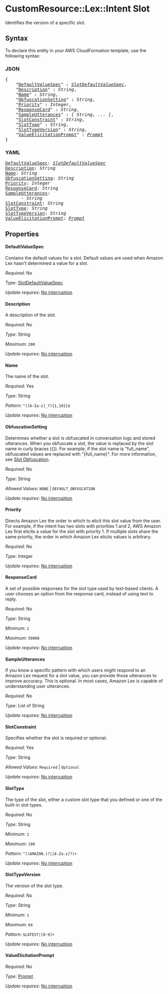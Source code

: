 # CustomResource::Lex::Intent Slot

Identifies the version of a specific slot.

## Syntax

To declare this entity in your AWS CloudFormation template, use the following syntax:

### JSON

<pre>
{
    "<a href="#defaultvaluespec" title="DefaultValueSpec">DefaultValueSpec</a>" : <i><a href="slotdefaultvaluespec.md">SlotDefaultValueSpec</a></i>,
    "<a href="#description" title="Description">Description</a>" : <i>String</i>,
    "<a href="#name" title="Name">Name</a>" : <i>String</i>,
    "<a href="#obfuscationsetting" title="ObfuscationSetting">ObfuscationSetting</a>" : <i>String</i>,
    "<a href="#priority" title="Priority">Priority</a>" : <i>Integer</i>,
    "<a href="#responsecard" title="ResponseCard">ResponseCard</a>" : <i>String</i>,
    "<a href="#sampleutterances" title="SampleUtterances">SampleUtterances</a>" : <i>[ String, ... ]</i>,
    "<a href="#slotconstraint" title="SlotConstraint">SlotConstraint</a>" : <i>String</i>,
    "<a href="#slottype" title="SlotType">SlotType</a>" : <i>String</i>,
    "<a href="#slottypeversion" title="SlotTypeVersion">SlotTypeVersion</a>" : <i>String</i>,
    "<a href="#valueelicitationprompt" title="ValueElicitationPrompt">ValueElicitationPrompt</a>" : <i><a href="prompt.md">Prompt</a></i>
}
</pre>

### YAML

<pre>
<a href="#defaultvaluespec" title="DefaultValueSpec">DefaultValueSpec</a>: <i><a href="slotdefaultvaluespec.md">SlotDefaultValueSpec</a></i>
<a href="#description" title="Description">Description</a>: <i>String</i>
<a href="#name" title="Name">Name</a>: <i>String</i>
<a href="#obfuscationsetting" title="ObfuscationSetting">ObfuscationSetting</a>: <i>String</i>
<a href="#priority" title="Priority">Priority</a>: <i>Integer</i>
<a href="#responsecard" title="ResponseCard">ResponseCard</a>: <i>String</i>
<a href="#sampleutterances" title="SampleUtterances">SampleUtterances</a>: <i>
      - String</i>
<a href="#slotconstraint" title="SlotConstraint">SlotConstraint</a>: <i>String</i>
<a href="#slottype" title="SlotType">SlotType</a>: <i>String</i>
<a href="#slottypeversion" title="SlotTypeVersion">SlotTypeVersion</a>: <i>String</i>
<a href="#valueelicitationprompt" title="ValueElicitationPrompt">ValueElicitationPrompt</a>: <i><a href="prompt.md">Prompt</a></i>
</pre>

## Properties

#### DefaultValueSpec

Contains the default values for a slot. Default values are used when Amazon Lex hasn't determined a value for a slot.

_Required_: No

_Type_: <a href="slotdefaultvaluespec.md">SlotDefaultValueSpec</a>

_Update requires_: [No interruption](https://docs.aws.amazon.com/AWSCloudFormation/latest/UserGuide/using-cfn-updating-stacks-update-behaviors.html#update-no-interrupt)

#### Description

A description of the slot.

_Required_: No

_Type_: String

_Maximum_: <code>200</code>

_Update requires_: [No interruption](https://docs.aws.amazon.com/AWSCloudFormation/latest/UserGuide/using-cfn-updating-stacks-update-behaviors.html#update-no-interrupt)

#### Name

The name of the slot.

_Required_: Yes

_Type_: String

_Pattern_: <code>^([A-Za-z]_?){1,101}$</code>

_Update requires_: [No interruption](https://docs.aws.amazon.com/AWSCloudFormation/latest/UserGuide/using-cfn-updating-stacks-update-behaviors.html#update-no-interrupt)

#### ObfuscationSetting

Determines whether a slot is obfuscated in conversation logs and stored utterances. When you obfuscate a slot, the value is replaced by the slot name in curly braces ({}). For example, if the slot name is "full_name", obfuscated values are replaced with "{full_name}". For more information, see [Slot Obfuscation](https://docs.aws.amazon.com/lex/latest/dg/how-obfuscate.html).

_Required_: No

_Type_: String

_Allowed Values_: <code>NONE</code> | <code>DEFAULT_OBFUSCATION</code>

_Update requires_: [No interruption](https://docs.aws.amazon.com/AWSCloudFormation/latest/UserGuide/using-cfn-updating-stacks-update-behaviors.html#update-no-interrupt)

#### Priority

Directs Amazon Lex the order in which to elicit this slot value from the user. For example, if the intent has two slots with priorities 1 and 2, AWS Amazon Lex first elicits a value for the slot with priority 1. If multiple slots share the same priority, the order in which Amazon Lex elicits values is arbitrary.

_Required_: No

_Type_: Integer

_Update requires_: [No interruption](https://docs.aws.amazon.com/AWSCloudFormation/latest/UserGuide/using-cfn-updating-stacks-update-behaviors.html#update-no-interrupt)

#### ResponseCard

A set of possible responses for the slot type used by text-based clients. A user chooses an option from the response card, instead of using text to reply. 

_Required_: No

_Type_: String

_Minimum_: <code>1</code>

_Maximum_: <code>50000</code>

_Update requires_: [No interruption](https://docs.aws.amazon.com/AWSCloudFormation/latest/UserGuide/using-cfn-updating-stacks-update-behaviors.html#update-no-interrupt)

#### SampleUtterances

 If you know a specific pattern with which users might respond to an Amazon Lex request for a slot value, you can provide those utterances to improve accuracy. This is optional. In most cases, Amazon Lex is capable of understanding user utterances.

_Required_: No

_Type_: List of String

_Update requires_: [No interruption](https://docs.aws.amazon.com/AWSCloudFormation/latest/UserGuide/using-cfn-updating-stacks-update-behaviors.html#update-no-interrupt)

#### SlotConstraint

Specifies whether the slot is required or optional.

_Required_: Yes

_Type_: String

_Allowed Values_: <code>Required</code> | <code>Optional</code>

_Update requires_: [No interruption](https://docs.aws.amazon.com/AWSCloudFormation/latest/UserGuide/using-cfn-updating-stacks-update-behaviors.html#update-no-interrupt)

#### SlotType

The type of the slot, either a custom slot type that you defined or one of the built-in slot types.

_Required_: No

_Type_: String

_Minimum_: <code>1</code>

_Maximum_: <code>100</code>

_Pattern_: <code>^((AMAZON\.)_?|[A-Za-z]_?)+</code>

_Update requires_: [No interruption](https://docs.aws.amazon.com/AWSCloudFormation/latest/UserGuide/using-cfn-updating-stacks-update-behaviors.html#update-no-interrupt)

#### SlotTypeVersion

The version of the slot type.

_Required_: No

_Type_: String

_Minimum_: <code>1</code>

_Maximum_: <code>64</code>

_Pattern_: <code>\$LATEST|[0-9]+</code>

_Update requires_: [No interruption](https://docs.aws.amazon.com/AWSCloudFormation/latest/UserGuide/using-cfn-updating-stacks-update-behaviors.html#update-no-interrupt)

#### ValueElicitationPrompt

_Required_: No

_Type_: <a href="prompt.md">Prompt</a>

_Update requires_: [No interruption](https://docs.aws.amazon.com/AWSCloudFormation/latest/UserGuide/using-cfn-updating-stacks-update-behaviors.html#update-no-interrupt)

